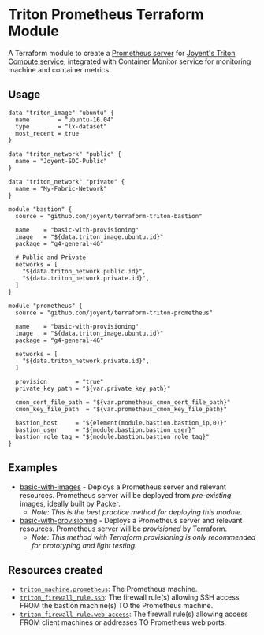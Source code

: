 # Triton Prometheus Terraform Module

A Terraform module to create a [Prometheus server](https://prometheus.io/) for 
[Joyent's Triton Compute service](https://www.joyent.com/triton/compute), integrated with Container Monitor service 
for monitoring machine and container metrics.

## Usage

```hcl
data "triton_image" "ubuntu" {
  name        = "ubuntu-16.04"
  type        = "lx-dataset"
  most_recent = true
}

data "triton_network" "public" {
  name = "Joyent-SDC-Public"
}

data "triton_network" "private" {
  name = "My-Fabric-Network"
}

module "bastion" {
  source = "github.com/joyent/terraform-triton-bastion"

  name    = "basic-with-provisioning"
  image   = "${data.triton_image.ubuntu.id}"
  package = "g4-general-4G"

  # Public and Private
  networks = [
    "${data.triton_network.public.id}",
    "${data.triton_network.private.id}",
  ]
}

module "prometheus" {
  source = "github.com/joyent/terraform-triton-prometheus"

  name    = "basic-with-provisioning"
  image   = "${data.triton_image.ubuntu.id}"
  package = "g4-general-4G"

  networks = [
    "${data.triton_network.private.id}",
  ]

  provision        = "true"
  private_key_path = "${var.private_key_path}"

  cmon_cert_file_path = "${var.prometheus_cmon_cert_file_path}"
  cmon_key_file_path  = "${var.prometheus_cmon_key_file_path}"

  bastion_host     = "${element(module.bastion.bastion_ip,0)}"
  bastion_user     = "${module.bastion.bastion_user}"
  bastion_role_tag = "${module.bastion.bastion_role_tag}"
}
```

## Examples
- [basic-with-images](examples/basic-with-images) - Deploys a Prometheus server and relevant resources. Prometheus 
server will be deployed from _pre-existing_ images, ideally built by Packer.
  - _Note: This is the best practice method for deploying this module._
- [basic-with-provisioning](examples/basic-with-provisioning) - Deploys a Prometheus server and relevant resources. 
Prometheus server will be _provisioned_ by Terraform.
  - _Note: This method with Terraform provisioning is only recommended for prototyping and light testing._

## Resources created

- [`triton_machine.prometheus`](https://www.terraform.io/docs/providers/triton/r/triton_machine.html): The Prometheus 
machine.
- [`triton_firewall_rule.ssh`](https://www.terraform.io/docs/providers/triton/r/triton_firewall_rule.html): The firewall
rule(s) allowing SSH access FROM the bastion machine(s) TO the Prometheus machine.
- [`triton_firewall_rule.web_access`](https://www.terraform.io/docs/providers/triton/r/triton_firewall_rule.html): The 
firewall rule(s) allowing access FROM client machines or addresses TO Prometheus web ports.

